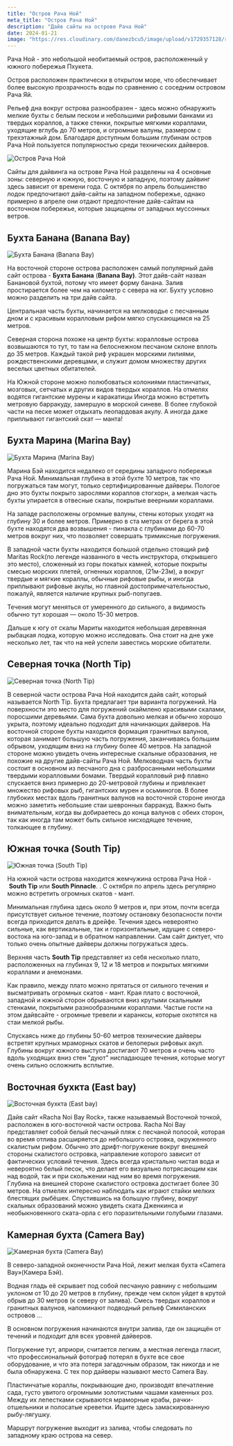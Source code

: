 ```yaml
---
title: "Остров Рача Ной"
meta_title: "Остров Рача Ной"
description: "Дайв сайты на острове Рача Ной"
date: 2024-01-21
image: "https://res.cloudinary.com/danezbcu5/image/upload/v1729357128/rachaNoi_preview_u3tape.png"
---
```


Рача Ной - это небольшой необитаемый остров, расположенный у южного побережья Пхукета.

Остров расположен практически в открытом море, что обеспечивает более высокую прозрачность воды по сравнению с соседним островом Рача Яй.

Рельеф дна вокруг острова разнообразен - здесь можно обнаружить мелкие бухты с белым песком и небольшими рифовыми банками из твердых кораллов, а также стенки, покрытые мягкими кораллами, уходящие вглубь до 70 метров, и огромные валуны, размером с трехэтажный дом. Благодаря доступным большим глубинам остров Рача Ной пользуется популярностью среди технических дайверов.

![Остров Рача Ной](https://res.cloudinary.com/danezbcu5/image/upload/v1729357124/rachaNoi_racha_noi_ynfyzt.png "Остров Рача Ной")

Сайты для дайвинга на острове Рача Ной разделены на 4 основные зоны: северную и южную, восточную и западную, поэтому дайвинг здесь зависит от времени года.  С октября по апрель большинство лодок предпочитают дайв-сайты на западном побережье, однако примерно в апреле они отдают предпочтение дайв-сайтам на восточном побережье, которые защищены от западных муссонных ветров.

## Бухта Банана (Banana Bay)

![Бухта Банана (Banana Bay)](https://res.cloudinary.com/danezbcu5/image/upload/v1729357123/rachaNoi_banana_bay_e5n9fs.png "Бухта Банана (Banana Bay)")

На восточной стороне острова расположен самый популярный дайв сайт острова - **Бухта Банана** (**Banana Bay)**. Этот дайв-сайт назван Банановой бухтой, потому что имеет форму банана. Залив простирается более чем на километр с севера на юг. Бухту условно можно разделить на три дайв сайта.

Центральная часть бухты, начинается на мелководье с песчанным дном и с красивым коралловым рифом мягко спускающимся на 25 метров.

<YouTube id="DSHHbi8WxIU" />

Северная сторона похоже на центр бухты: коралловые острова возвышаются то тут, то там на белоснежном песчаном склоне вплоть до 35 метров. Каждый такой риф украшен морскими лилиями, рождественскими деревцами, и служит домом множеству других веселых цветных обитателей.

На Южной стороне можно полюбоваться колониями пластинчатых, мозговых, сетчатых и других видов твердых кораллов.  На отмелях водятся гигантские мурены и каракатицы  Иногда можно встретить метровую барракуду, замершую в морской синеве. В более глубокой части на песке может отдыхать леопардовая акулу. А иногда даже приплывают гигантский скат — манта!

## Бухта Марина (Marina Bay)

![Бухта Марина (Marina Bay)](https://res.cloudinary.com/danezbcu5/image/upload/v1729357125/rachaNoi_marina_bay_etfkd9.png "Бухта Марина (Marina Bay)")

Марина Бэй находится недалеко от середины западного побережья Рача Ной. Минимальная глубина в этой бухте 10 метров, так что погружаться там могут, только сертифицированные дайверы. Пологое дно это бухты покрыто зарослями кораллов стогхорн, а мелкая часть бухты упирается в отвесные скалы, покрытые веерными кораллами.

На западе расположены огромные валуны, стены которых уходят на глубину 30 и более метров. Примерно в ста метрах от берега в этой бухте находятся два возвышения - пинакла с глубинами до 60-70 метров вокруг них, что позволяет совершать тримиксные погружения.

<YouTube id="LOLse7ynbc4" />

В западной части бухты находится большой отдельно стоящий риф Maritas Rock(по легенде названного в честь инструктора, открывшего это место), сложенный из горы покатых камней, которые покрыты смесью морских плетей, огненных кораллов,
(21м-23м), а вокруг твердые и мягкие кораллы, обычные рифовые рыбы, и иногда приплывают рифовые акулы, но главной достопримечательностью, пожалуй, является наличие крупных рыб-попугаев.

Течения могут меняться от умеренного до сильного, а видимость обычно тут хорошая — около 15-30 метров.

Дальше к югу от скалы Мариты находится небольшая деревянная рыбацкая лодка, которую можно исследовать. Она стоит на дне уже несколько лет, так что на ней успели завестись морские обитатели.

## Северная точка (North Tip)

![Северная точка (North Tip)](https://res.cloudinary.com/danezbcu5/image/upload/v1729357126/rachaNoi_north_tip_tfxmhk.png "Северная точка (North Tip)")

В северной части острова Рача Ной находится дайв сайт, который называется North Tip.  Бухта предлагает три варианта погружений. На поверхности это место для погружений окаймлено красивыми скалами, поросшими деревьями. Сама бухта довольно мелкая и обычно хорошо укрыта, поэтому идеально подходит для начинающих дайверов. На восточной стороне бухты находится формация гранитных валунов, которая занимает большую часть погружения, заканчиваясь большим обрывом, уходящим вниз на глубину более 40 метров. На западной стороне можно увидеть очень интересные скальные образования, не похожие на другие дайв-сайты Рача Ной. Мелководная часть бухты состоит в основном из песчаного дна с разбросанными небольшими твердыми коралловыми бомами. Твердый коралловый риф плавно спускается вниз примерно до 20-метровой глубины и привлекает множество рифовых рыб, гигантских мурен и осьминогов. В более глубоких местах вдоль гранитных валунов на восточной стороне иногда можно заметить небольшие стаи шевронных барракуд. Важно быть внимательным, когда вы добираетесь до конца валунов с обеих сторон, так как иногда там может быть сильное нисходящее течение, толкающее в глубину.

## Южная точка (South Tip)

![Южная точка (South Tip)](https://res.cloudinary.com/danezbcu5/image/upload/v1729357122/rachaNoi_south_tip_xrbwja.png "Южная точка (South Tip)")

На южной части острова находится жемчужина острова Рача Ной - **South Tip** или **South Pinnacle**. . С октября по апрель здесь регулярно можно встретить огромных скатов - мант.

Минимальная глубина здесь около 9 метров и, при этом, почти всегда присутствует сильное течение, поэтому остановку безопасности почти всегда приходится делать в дрейфе. Течения здесь невероятно сильные, как вертикальные, так и горизонтальные, идущие с северо-востока на юго-запад и в обратном направлении. Сам сайт диктует, что только очень опытные дайверы должны погружаться здесь.

Верхняя часть **South Tip** представляет из себя несколько плато, расположенных на глубинах 9, 12 и 18 метров и покрытых мягкими кораллами и анемонами.

Как правило, между плато можно прятаться от сильного течения и высматривать огромных скатов - мант. Края плато с восточной, западной и южной сторон обрываются вниз крутыми скальными стенками, покрытыми разнообразными кораллами. Частые гости на этом дайвсайте - огромные тревели и каранксы, которые охотятся на стаи мелкой рыбы.

Спускаясь ниже до глубины 50-60 метров технические дайверы встретят крупных мраморных скатов и белоперых рифовых акул. Глубины вокруг южного выступа достигают 70 метров и очень часто вдоль уходящих вниз стен "дуют" ниспадающее течения, которые могут очень сильно осложнить всплытие.

## Восточная бухкта (East bay)

![Восточная бухкта (East bay)](https://res.cloudinary.com/danezbcu5/image/upload/v1729357127/rachaNoi_east_bay_s46tk1.png "Восточная бухкта (East bay)")

Дайв сайт «Racha Noi Bay Rock», также называемый Восточной точкой, расположен в юго-восточной части острова. Racha Noi Bay представляет собой белый песчаный пляж с песчаной полосой, которая во время отлива расширяется до небольшого островка, окруженного скалистым рифом. Обычно это дрифт-погружение вокруг внешней стороны скалистого островка, направление которого зависит от фактических условий течения. Здесь всегда кристально чистая вода и невероятно белый песок, что делает его визуально потрясающим как над водой, так и при скольжении над ним во время погружения. Глубина на внешней стороне скалистого островка достигает более 30 метров. На отмелях интересно наблюдать как играют стайки мелких блестящих рыбёшек. Спустившись на большую глубину, вокруг скальных образований можно увидеть ската Дженкинса и необыкновенного ската-орла с его поразительными голубыми глазами.

## Камерная бухта (Camera Bay)

![Камерная бухта (Camera Bay)](https://res.cloudinary.com/danezbcu5/image/upload/v1729357124/rachaNoi_camera_bay_lhkfar.png "Камерная бухта (Camera Bay)")

В северо-западной оконечности Рача Ной, лежит мелкая бухта «Camera Bay»(Камера Бэй).

Водная гладь её скрывает под собой песчаную равнину с небольшим уклоном от 10 до 20 метров в глубину, прежде чем склон уйдет в крутой обрыв до 30 метров (к северу от залива).  Смесь твердых кораллов и гранитных валунов, напоминают подводный рельеф Симиланских островов …

В основном погружения начинаются внутри залива, где он защищён от течений и подходит для всех уровней дайверов.

Погружение тут, априори, считается легким, а местная легенда гласит, что профессиональный фотограф потерял в бухте все свое оборудование, и что эта потеря загадочным образом, так никогда и не была обнаружена. С тех пор дайверы называют место Camera Bay.

Пластинчатые кораллы, покрывающие дно, производят впечатление сада, густо увитого огромными золотистыми чашами каменных роз. Между их лепестками скрываются мраморные крабы, рачки-отшельники и полосатые креветки. Ищите здесь замаскированную рыбу-лягушку.

Маршрут погружение выходит из залива, чтобы следовать по западному краю острова на север.
